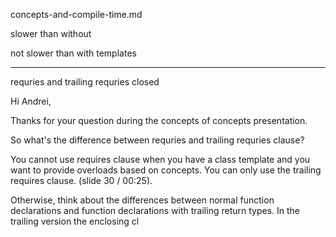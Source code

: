 concepts-and-compile-time.md

slower than without

not slower than with templates

------
requries and trailing requries closed

Hi Andrei,

Thanks for your question during the concepts of concepts presentation.

So what's the difference between requries and trailing requries clause?

You cannot use requires clause when you have a class template and you want to provide overloads based on concepts. You can only use the trailing requires clause. (slide 30 / 00:25).

Otherwise, think about the differences between normal function declarations and function declarations with trailing return types. In the trailing version the enclosing cl